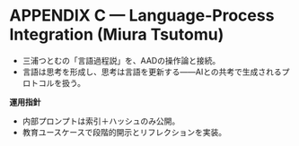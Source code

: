 # APPENDIX C — Language-Process Integration (Miura Tsutomu)

- 三浦つとむの「言語過程説」を、AADの操作論と接続。  
- 言語は思考を形成し、思考は言語を更新する——AIとの共考で生成されるプロトコルを扱う。

**運用指針**  
- 内部プロンプトは索引＋ハッシュのみ公開。  
- 教育ユースケースで段階的開示とリフレクションを実装。
